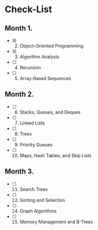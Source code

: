# Check-List

## Month 1.

- [x] 2. Object-Oriented Programming
- [x] 3. Algorithm Analysis
- [ ] 4. Recursion
- [ ] 5. Array-Based Sequences

## Month 2.

- [ ] 6. Stacks, Queues, and Deques
- [ ] 7. Linked Lists
- [ ] 8. Trees
- [ ] 9. Priority Queues
- [ ] 10. Maps, Hash Tables, and Skip Lists

## Month 3.

- [ ] 11. Search Trees
- [ ] 12. Sorting and Selection
- [ ] 14. Graph Algorithms
- [ ] 15. Memory Management and B-Trees
